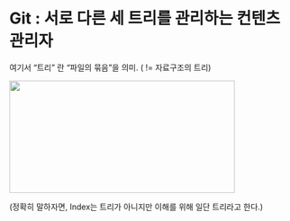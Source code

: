 # Git : 서로 다른 세 트리를 관리하는 컨텐츠 관리자

여기서 “트리” 란 “파일의 묶음”을 의미. ( != 자료구조의 트리)

<img src="https://user-images.githubusercontent.com/89792058/141664561-3950b061-e7dd-4cf4-8a91-8332cfc35db0.png" width="400px" height="200px"/>

(정확히 말하자면,  Index는 트리가 아니지만 이해를 위해 일단 트리라고 한다.)
